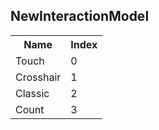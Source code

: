 ## NewInteractionModel

<table><tr><th>Name</th><th>Index</th><tr><td>Touch</td><td>0</td></tr><tr><td>Crosshair</td><td>1</td></tr><tr><td>Classic</td><td>2</td></tr><tr><td>Count</td><td>3</td></tr></table>